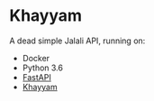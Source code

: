 # Khayyam

A dead simple Jalali API, running on:

* Docker
* Python 3.6
* [FastAPI](https://fastapi.tiangolo.com)
* [Khayyam](http://khayyam.dobisel.com)
